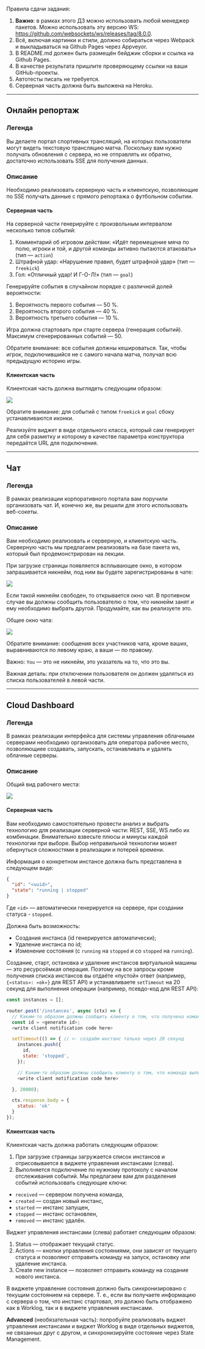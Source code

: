 Правила сдачи задания:

1. **Важно**: в рамках этого ДЗ можно использовать любой менеджер пакетов. Можно использовать эту версию WS: https://github.com/websockets/ws/releases/tag/8.0.0.
2. Всё, включая картинки и стили, должно собираться через Webpack и выкладываться на Github Pages через Appveyor.
3. В README.md должен быть размещён бейджик сборки и ссылка на Github Pages.
4. В качестве результата пришлите проверяющему ссылки на ваши GitHub-проекты.
5. Автотесты писать не требуется.
6. Серверная часть должна быть выложена на Heroku.

---

## Онлайн репортаж

### Легенда

Вы делаете портал спортивных трансляций, на которых пользователи могут видеть текстовую трансляцию матча. Поскольку вам нужно получать обновления с сервера, но не отправлять их обратно, достаточно использовать SSE для получения данных.

### Описание

Необходимо реализовать серверную часть и клиентскую, позволяющие по SSE получать данные с прямого репортажа о футбольном событии.

#### Серверная часть

На серверной части генерируйте с произвольным интервалом несколько типов событий:
1. Комментарий об игровом действии: «Идёт перемещение мяча по полю, игроки и той, и другой команды активно пытаются атаковать» (тип — `action`)
1. Штрафной удар: «Нарушение правил, будет штрафной удар» (тип — `freekick`)
1. Гол: «Отличный удар! И Г-О-Л!» (тип — `goal`)

Генерируйте события в случайном порядке с различной долей вероятности:
1. Вероятность первого события — 50 %.
1. Вероятность второго события — 40 %.
1. Вероятность третьего события — 10 %.

Игра должна стартовать при старте сервера (генерация событий). Максимум сгенерированных событий — 50.

Обратите внимание: все события должны кешироваться. Так, чтобы игрок, подключившийся не с самого начала матча, получал всю предыдущую историю игры.

#### Клиентская часть

Клиентская часть должна выглядеть следующим образом:

![](./pic/report.png)

Обратите внимание: для событий с типом `freekick` и `goal` сбоку устанавливаются иконки.

Реализуйте виджет в виде отдельного класса, который сам генерирует для себя разметку и которому в качестве параметра конструктора передаётся URL для подключения.

---

## Чат

### Легенда

В рамках реализации корпоративного портала вам поручили организовать чат. И, конечно же, вы решили для этого использовать веб-сокеты.

### Описание

Вам необходимо реализовать и серверную, и клиентскую часть. Серверную часть мы предлагаем реализовать на базе пакета ws, который был продемонстрирован на лекции.

При загрузке страницы появляется всплывающее окно, в котором запрашивается никнейм, под ним вы будете зарегистрированы в чате:

![](./pic/chat.png)

Если такой никнейм свободен, то открывается окно чат. В противном случае вы должны сообщить пользователю о том, что никнейм занят и ему необходимо выбрать другой. Продумайте, как вы реализуете это.

Общее окно чата:

![](./pic/chat-2.png)

Обратите внимание: сообщения всех участников чата, кроме ваших, выравниваются по левому краю, а ваши — по правому.

Важно: `You` — это не никнейм, это указатель на то, что это вы.

Важная деталь: при отключении пользователя он должен удаляться из списка пользователей в левой части.

---

## Cloud Dashboard

### Легенда

В рамках реализации интерфейса для системы управления облачными серверами необходимо организовать для оператора рабочее место, позволяющиее создавать, запускать, останавливать и удалять облачные серверы.

### Описание

Общий вид рабочего места:

![](./pic/cloud.png)

#### Серверная часть

Вам необходимо самостоятельно провести анализ и выбрать технологию для реализации серверной части: REST, SSE, WS либо их комбинации. Внимательно взвесьте плюсы и минусы каждой технологии при выборе. Выбор неправильной технологии может обернуться сложностями в реализации и потерей времени.

Информация о конкретном инстансе должна быть представлена в следующем виде:
```json
{
  "id": "<uuid>",
  "state": "running | stopped"
}
```
Где `<id>` — автоматически генерируется на сервере, при создании статуса - `stopped`.

Должна быть возможность:
* Создания инстанса (id генерируется автоматически);
* Удаление инстанса по id;
* Изменение состояния (с `running` на `stopped` и со `stopped` на `running`).

Создание, старт, остановка и удаление инстансов виртуальной машины — это ресурсоёмкая операция. Поэтому на все запросы кроме получения списка инстансов вы отдаёте «пустой» ответ (например, `{«status»: «ok»}` для REST API) и устанавливаете `setTimeout` на 20 секунд для выполнения операции (например, псевдо-код для REST API):

```javascript
const instances = [];

router.post('/instances', async (ctx) => {
  // Каким-то образом должны сообщить клиенту о том, что получена команда Create command
  const id = <generate id>;
  <write client notification code here>

  setTimeout(() => { // <- создаём инстанс только через 20 секунд
    instances.push({
      id,
      state: 'stopped',
    });

    // Каким-то образом должны сообщить клиенту о том, что команда выполнена, сервер создан
    <write client notification code here>

  }, 20000);

  ctx.response.body = {
    status: 'ok'
  }
});
```

#### Клиентская часть

Клиентская часть должна работать следующим образом:
1. При загрузке страницы загружается список инстансов и отрисовывается в виджете управления инстансами (слева).
1. Выполняется подключение по нужному протоколу с началом отслеживания событий. Мы предлагаем вам для разделения событий использовать следующие ключи:
* `received` — сервером получена команда,
* `created` — создан новый инстанс,
* `started` — инстанс запущен,
* `stopped` — инстанс остановлен,
* `removed` — инстанс удалён.

Виджет управления инстансами (слева) работает следующим образом:
1. Status — отображает текущий статус.
1. Actions — кнопки управления состояниями, они зависят от текущего статуса и позволяют отправить команду на запуск, остановку или удаление инстанса.
1. Create new instance — позволяет отправить команду на создание нового инстанса.

В виджете управление состояния должно быть синхронизировано с текущим состоянием на сервере. Т. е., если вы получаете информацию с сервера о том, что инстанс стартовал, это должно быть отображено как в Worklog, так и в виджете управления инстансами.

**Advanced** (необязательная часть): попробуйте реализовать виджет управления инстансами и виджет Worklog в виде отдельных виджетов, не связанных друг с другом, и синхронизируйте состояние через State Management.
